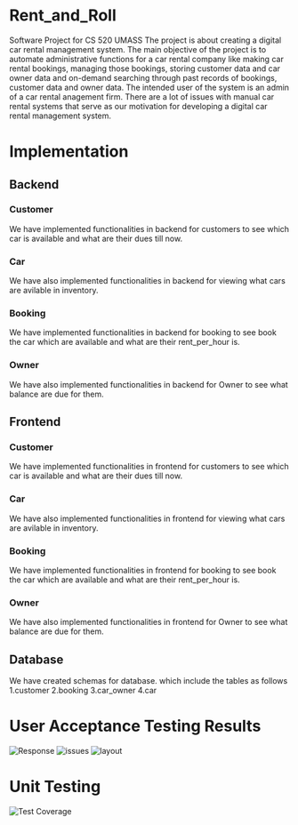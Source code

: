 # Rent_and_Roll
Software Project for CS 520 UMASS
The project is about creating a digital car rental management system. The main objective of the project is to automate administrative functions for a car rental company like making car rental bookings, managing those bookings, storing customer data and car owner data and on-demand searching through past records of bookings, customer data and owner data. The intended user of the system is an admin of a car rental  anagement firm. There are a lot of issues with manual car rental systems that serve as our motivation for developing a digital car rental management system.
# Implementation
## Backend
### Customer
We have implemented functionalities in backend for customers to see which car is available and what are their dues till now.
### Car
We have also implemented functionalities in backend for viewing what cars are avilable in inventory.
### Booking
We have implemented functionalities in backend for booking to see book the car which are available and what are their rent_per_hour is.
### Owner
We have also implemented functionalities in backend for Owner to see what balance are due for them.

## Frontend
### Customer
We have implemented functionalities in frontend for customers to see which car is available and what are their dues till now.
### Car
We have also implemented functionalities in frontend for viewing what cars are avilable in inventory.
### Booking
We have implemented functionalities in frontend for booking to see book the car which are available and what are their rent_per_hour is.
### Owner
We have also implemented functionalities in frontend for Owner to see what balance are due for them.
## Database
We have created schemas for database.
which include the tables as follows 1.customer 2.booking 3.car_owner 4.car

# User Acceptance Testing Results
![Response](https://github.com/Kartikay77/Rent_and_Roll/assets/56752791/fb04731a-a713-4f05-b4de-1b7147fb34d9)
![issues](https://github.com/Kartikay77/Rent_and_Roll/assets/56752791/bf02bb4a-b6e0-4f91-a3e9-9437a81218f2)
![layout](https://github.com/Kartikay77/Rent_and_Roll/assets/56752791/ad61302e-dc5d-41cf-bce1-e7458c8b5011)

# Unit Testing
![Test Coverage](https://github.com/Kartikay77/Rent_and_Roll/assets/49443471/96249dff-942b-4230-a955-135d6c84b87a)





